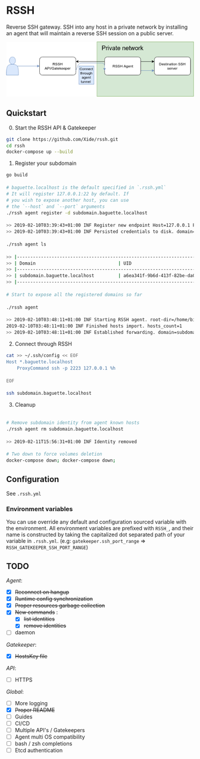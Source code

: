 # RSSH

Reverse SSH gateway. SSH into any host in a private network by installing an agent
that will maintain a reverse SSH session on a public server.

![diagram](./docs/diagram.png)

## Quickstart

0. Start the RSSH API & Gatekeeper

```sh
git clone https://github.com/Xide/rssh.git
cd rssh
docker-compose up --build
```

1. Register your subdomain
```sh
go build

# baguette.localhost is the default specified in `.rssh.yml`
# It will register 127.0.0.1:22 by default. If
# you wish to expose another host, you can use
# the `--host` and `--port` arguments
./rssh agent register -d subdomain.baguette.localhost

>> 2019-02-10T03:39:43+01:00 INF Register new endpoint Host=127.0.0.1 Port=22 domain=subdomain.baguette.localhost
>> 2019-02-10T03:39:43+01:00 INF Persisted credentials to disk. domain=subdomain.baguette.localhost

./rssh agent ls

>> |-----------------------------------------------------------------------------|
>> | Domain                               | UID                                  |
>> |-----------------------------------------------------------------------------|
>> | subdomain.baguette.localhost         | a6ea341f-9b6d-413f-82be-da0ba214c831 |
>> |-----------------------------------------------------------------------------|

# Start to expose all the registered domains so far

./rssh agent

>> 2019-02-10T03:48:11+01:00 INF Starting RSSH agent. root-dir=/home/billy/.rssh
2019-02-10T03:48:11+01:00 INF Finished hosts import. hosts_count=1
>> 2019-02-10T03:48:11+01:00 INF Established forwarding. domain=subdomain.baguette.localhost host=127.0.0.1 port=22
```


2. Connect through RSSH
```sh
cat >> ~/.ssh/config << EOF
Host *.baguette.localhost
    ProxyCommand ssh -p 2223 127.0.0.1 %h

EOF

ssh subdomain.baguette.localhost
```


3. Cleanup
```sh

# Remove subdomain identity from agent known hosts
./rssh agent rm subdomain.baguette.localhost

>> 2019-02-11T15:56:31+01:00 INF Identity removed

# Two down to force volumes deletion
docker-compose down; docker-compose down;
```

## Configuration

See `.rssh.yml`

### Environment variables

You can use override any default and configuration sourced variable with the environment.
All environment variables are prefixed with `RSSH_`, and their name is constructed by taking
the capitalized dot separated path of your variable in `.rssh.yml`.
(e.g: `gatekeeper.ssh_port_range` => `RSSH_GATEKEEPER_SSH_PORT_RANGE`)

## TODO

*Agent*:

- [x] ~~Reconnect on hangup~~
- [x] ~~Runtime config synchronization~~
- [x] ~~Proper resources garbage collection~~
- [x] ~~New commands~~ :
    - [x] ~~list identities~~
    - [x] ~~remove identities~~
- [ ] daemon

*Gatekeeper*:

- [x] ~~HostsKey file~~

*API*:

- [ ] HTTPS

*Global*:

- [ ] More logging
- [x] ~~Proper README~~
- [ ] Guides
- [ ] CI/CD
- [ ] Multiple API's / Gatekeepers
- [ ] Agent multi OS compatibility
- [ ] bash / zsh completions
- [ ] Etcd authentication